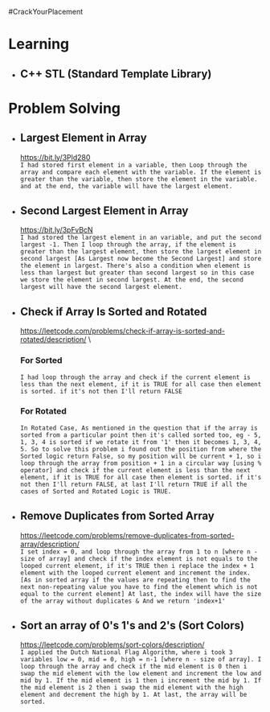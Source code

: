 #CrackYourPlacement

# Learning

- ## C++ STL (Standard Template Library)

# Problem Solving

- ## Largest Element in Array
    https://bit.ly/3Pld280 \
    ```I had stored first element in a variable, then Loop through the array and compare each element with the variable. If the element is greater than the variable, then store the element in the variable. and at the end, the variable will have the largest element.```

- ## Second Largest Element in Array
    https://bit.ly/3pFvBcN \
    ```I had stored the largest element in an variable, and put the second largest -1. Then I loop through the array, if the element is greater than the largest element, then store the largest element in second largest [As Largest now become the Second Largest] and store the element in largest. There's also a condition when element is less than largest but greater than second largest so in this case we store the element in second largest. At the end, the second largest will have the second largest element.```

- ## Check if Array Is Sorted and Rotated
    https://leetcode.com/problems/check-if-array-is-sorted-and-rotated/description/ \
    ### For Sorted
    ```I had loop through the array and check if the current element is less than the next element, if it is TRUE for all case then element is sorted. if it's not then I'll return FALSE```
    ### For Rotated
    ```In Rotated Case, As mentioned in the question that if the array is sorted from a particular point then it's called sorted too, eg - 5, 1, 3, 4 is sorted if we rotate it from '1' then it becomes 1, 3, 4, 5. So to solve this problem i found out the position from where the Sorted logic return False, so my position will be current + 1, so i loop through the array from position + 1 in a circular way [using % operator] and check if the current element is less than the next element, if it is TRUE for all case then element is sorted. if it's not then I'll return FALSE, at last I'll return TRUE if all the cases of Sorted and Rotated Logic is TRUE.```

- ## Remove Duplicates from Sorted Array
    https://leetcode.com/problems/remove-duplicates-from-sorted-array/description/ \
    ```I set index = 0, and loop through the array from 1 to n [where n - size of array] and check if the index element is not equals to the looped current element, if it's TRUE then i replace the index + 1 element with the looped current element and increment the index. [As in sorted array if the values are repeating then to find the next non-repeating value you have to find the element which is not equal to the current element] At last, the index will have the size of the array without duplicates & And we return 'index+1'```

- ## Sort an array of 0's 1's and 2's (Sort Colors)
    https://leetcode.com/problems/sort-colors/description/ \
    ```I applied the Dutch National Flag Algorithm, where i took 3 variables low = 0, mid = 0, high = n-1 [where n - size of array]. I loop through the array and check if the mid element is 0 then i swap the mid element with the low element and increment the low and mid by 1. If the mid element is 1 then i increment the mid by 1. If the mid element is 2 then i swap the mid element with the high element and decrement the high by 1. At last, the array will be sorted.```

